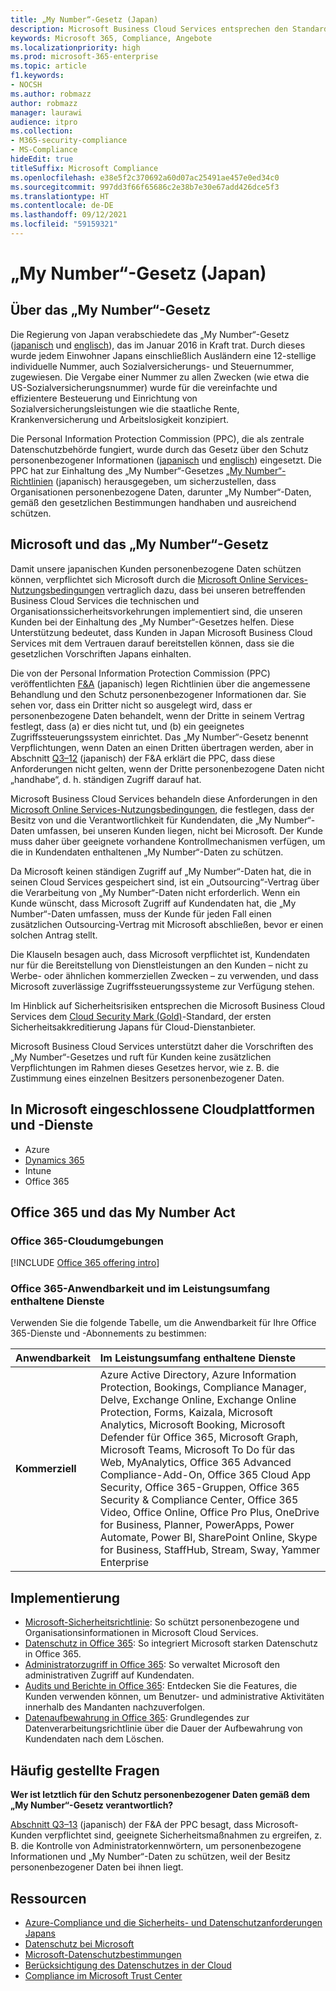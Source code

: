 ```yaml
---
title: „My Number“-Gesetz (Japan)
description: Microsoft Business Cloud Services entsprechen den Standards des „My Number“-Gesetzes zum Schutz der „My Number“-Daten.
keywords: Microsoft 365, Compliance, Angebote
ms.localizationpriority: high
ms.prod: microsoft-365-enterprise
ms.topic: article
f1.keywords:
- NOCSH
ms.author: robmazz
author: robmazz
manager: laurawi
audience: itpro
ms.collection:
- M365-security-compliance
- MS-Compliance
hideEdit: true
titleSuffix: Microsoft Compliance
ms.openlocfilehash: e38e5f2c370692a60d07ac25491ae457e0ed34c0
ms.sourcegitcommit: 997dd3f66f65686c2e38b7e30e67add426dce5f3
ms.translationtype: HT
ms.contentlocale: de-DE
ms.lasthandoff: 09/12/2021
ms.locfileid: "59159321"
---
```

# <a name="my-number-act-japan"></a>„My Number“-Gesetz (Japan)

## <a name="about-the-my-number-act"></a>Über das „My Number“-Gesetz

Die Regierung von Japan verabschiedete das „My Number“-Gesetz ([japanisch](https://elaws.e-gov.go.jp/search/elawsSearch/elaws_search/lsg0500/viewContents?lawId=425AC0000000027_20180627_430AC0000000066) und [englisch](https://www.ppc.go.jp/files/pdf/en3.pdf)), das im Januar 2016 in Kraft trat. Durch dieses wurde jedem Einwohner Japans einschließlich Ausländern eine 12-stellige individuelle Nummer, auch Sozialversicherungs- und Steuernummer, zugewiesen. Die Vergabe einer Nummer zu allen Zwecken (wie etwa die US-Sozialversicherungsnummer) wurde für die vereinfachte und effizientere Besteuerung und Einrichtung von Sozialversicherungsleistungen wie die staatliche Rente, Krankenversicherung und Arbeitslosigkeit konzipiert.

Die Personal Information Protection Commission (PPC), die als zentrale Datenschutzbehörde fungiert, wurde durch das Gesetz über den Schutz personenbezogener Informationen ([japanisch](https://www.ppc.go.jp/personal/preparation/) und [englisch](https://www.ppc.go.jp/en/legal/)) eingesetzt. Die PPC hat zur Einhaltung des „My Number“-Gesetzes [„My Number“-Richtlinien](https://www.ppc.go.jp/legal/policy/faq/) (japanisch) herausgegeben, um sicherzustellen, dass Organisationen personenbezogene Daten, darunter „My Number“-Daten, gemäß den gesetzlichen Bestimmungen handhaben und ausreichend schützen.

## <a name="microsoft-and-the-my-number-act"></a>Microsoft und das „My Number“-Gesetz

Damit unsere japanischen Kunden personenbezogene Daten schützen können, verpflichtet sich Microsoft durch die [Microsoft Online Services-Nutzungsbedingungen](https://www.microsoftvolumelicensing.com/DocumentSearch.aspx?Mode=3&DocumentTypeId=31) vertraglich dazu, dass bei unseren betreffenden Business Cloud Services die technischen und Organisationssicherheitsvorkehrungen implementiert sind, die unseren Kunden bei der Einhaltung des „My Number“-Gesetzes helfen. Diese Unterstützung bedeutet, dass Kunden in Japan Microsoft Business Cloud Services mit dem Vertrauen darauf bereitstellen können, dass sie die gesetzlichen Vorschriften Japans einhalten.

Die von der Personal Information Protection Commission (PPC) veröffentlichten [F\&A](https://www.ppc.go.jp/legal/policy/faq/) (japanisch) legen Richtlinien über die angemessene Behandlung und den Schutz personenbezogener Informationen dar. Sie sehen vor, dass ein Dritter nicht so ausgelegt wird, dass er personenbezogene Daten behandelt, wenn der Dritte in seinem Vertrag festlegt, dass (a) er dies nicht tut, und (b) ein geeignetes Zugriffssteuerungssystem einrichtet. Das „My Number“-Gesetz benennt Verpflichtungen, wenn Daten an einen Dritten übertragen werden, aber in Abschnitt [Q3–12](https://www.ppc.go.jp/legal/policy/faq/) (japanisch) der F\&A erklärt die PPC, dass diese Anforderungen nicht gelten, wenn der Dritte personenbezogene Daten nicht „handhabe“, d. h. ständigen Zugriff darauf hat.

Microsoft Business Cloud Services behandeln diese Anforderungen in den [Microsoft Online Services-Nutzungsbedingungen](https://www.microsoftvolumelicensing.com/DocumentSearch.aspx?Mode=3&DocumentTypeId=31), die festlegen, dass der Besitz von und die Verantwortlichkeit für Kundendaten, die „My Number“-Daten umfassen, bei unseren Kunden liegen, nicht bei Microsoft. Der Kunde muss daher über geeignete vorhandene Kontrollmechanismen verfügen, um die in Kundendaten enthaltenen „My Number“-Daten zu schützen.

Da Microsoft keinen ständigen Zugriff auf „My Number“-Daten hat, die in seinen Cloud Services gespeichert sind, ist ein „Outsourcing“-Vertrag über die Verarbeitung von „My Number“-Daten nicht erforderlich. Wenn ein Kunde wünscht, dass Microsoft Zugriff auf Kundendaten hat, die „My Number“-Daten umfassen, muss der Kunde für jeden Fall einen zusätzlichen Outsourcing-Vertrag mit Microsoft abschließen, bevor er einen solchen Antrag stellt.

Die Klauseln besagen auch, dass Microsoft verpflichtet ist, Kundendaten nur für die Bereitstellung von Dienstleistungen an den Kunden – nicht zu Werbe- oder ähnlichen kommerziellen Zwecken – zu verwenden, und dass Microsoft zuverlässige Zugriffssteuerungssysteme zur Verfügung stehen.

Im Hinblick auf Sicherheitsrisiken entsprechen die Microsoft Business Cloud Services dem [Cloud Security Mark (Gold)](offering-cs-mark-gold-japan.md)-Standard, der ersten Sicherheitsakkreditierung Japans für Cloud-Dienstanbieter.

Microsoft Business Cloud Services unterstützt daher die Vorschriften des „My Number“-Gesetzes und ruft für Kunden keine zusätzlichen Verpflichtungen im Rahmen dieses Gesetzes hervor, wie z. B. die Zustimmung eines einzelnen Besitzers personenbezogener Daten.

## <a name="microsoft-in-scope-cloud-platforms--services"></a>In Microsoft eingeschlossene Cloudplattformen und -Dienste

- Azure
- [Dynamics 365](https://aka.ms/d365-compliance-list)
- Intune
- Office 365

## <a name="office-365-and-the-my-number-act"></a>Office 365 und das My Number Act

### <a name="office-365-cloud-environments"></a>Office 365-Cloudumgebungen

[!INCLUDE [Office 365 offering intro](../includes/o365-offering-introduction.md)]

### <a name="office-365-applicability-and-in-scope-services"></a>Office 365-Anwendbarkeit und im Leistungsumfang enthaltene Dienste

Verwenden Sie die folgende Tabelle, um die Anwendbarkeit für Ihre Office 365-Dienste und -Abonnements zu bestimmen:

| **Anwendbarkeit** | **Im Leistungsumfang enthaltene Dienste** |
|:------------------|:----------------------|
| **Kommerziell** | Azure Active Directory, Azure Information Protection, Bookings, Compliance Manager, Delve, Exchange Online, Exchange Online Protection, Forms, Kaizala, Microsoft Analytics, Microsoft Booking, Microsoft Defender für Office 365, Microsoft Graph, Microsoft Teams, Microsoft To Do für das Web, MyAnalytics, Office 365 Advanced Compliance-Add-On, Office 365 Cloud App Security, Office 365-Gruppen, Office 365 Security & Compliance Center, Office 365 Video, Office Online, Office Pro Plus, OneDrive for Business, Planner, PowerApps, Power Automate, Power BI, SharePoint Online, Skype for Business, StaffHub, Stream, Sway, Yammer Enterprise |

## <a name="how-to-implement"></a>Implementierung

- [Microsoft-Sicherheitsrichtlinie](https://servicetrust.microsoft.com/ViewPage/TrustDocuments?command=Download&downloadType=Document&downloadId=231213ea-9954-41fd-a757-ae62f3721dc7&docTab=6d000410-c9e9-11e7-9a91-892aae8839ad_FAQ_and_White_Papers): So schützt personenbezogene und Organisationsinformationen in Microsoft Cloud Services.
- [Datenschutz in Office 365](https://servicetrust.microsoft.com/ViewPage/TrustDocuments?command=Download&downloadType=Document&downloadId=a1b48a5b-bcb1-4c19-9277-952c0df87113&docTab=6d000410-c9e9-11e7-9a91-892aae8839ad_FAQ_and_White_Papers): So integriert Microsoft starken Datenschutz in Office 365.
- [Administratorzugriff in Office 365](/office365/SecurityCompliance/office-365-administrative-access-controls-overview): So verwaltet Microsoft den administrativen Zugriff auf Kundendaten.
- [Audits und Berichte in Office 365](/office365/SecurityCompliance/office-365-auditing-and-reporting-overview): Entdecken Sie die Features, die Kunden verwenden können, um Benutzer- und administrative Aktivitäten innerhalb des Mandanten nachzuverfolgen.
- [Datenaufbewahrung in Office 365](/office365/SecurityCompliance/office-365-data-retention-deletion-and-destruction-overview): Grundlegendes zur Datenverarbeitungsrichtlinie über die Dauer der Aufbewahrung von Kundendaten nach dem Löschen.

## <a name="frequently-asked-questions"></a>Häufig gestellte Fragen

**Wer ist letztlich für den Schutz personenbezogener Daten gemäß dem „My Number“-Gesetz verantwortlich?**

[Abschnitt Q3–13](https://www.ppc.go.jp/legal/policy/faq/) (japanisch) der F\&A der PPC besagt, dass Microsoft-Kunden verpflichtet sind, geeignete Sicherheitsmaßnahmen zu ergreifen, z. B. die Kontrolle von Administratorkennwörtern, um personenbezogene Informationen und „My Number“-Daten zu schützen, weil der Besitz personenbezogener Daten bei ihnen liegt.

## <a name="resources"></a>Ressourcen

- [Azure-Compliance und die Sicherheits- und Datenschutzanforderungen Japans](https://gallery.technet.microsoft.com/Azure-Compliance-and-the-53409748)
- [Datenschutz bei Microsoft](https://privacy.microsoft.com/en-US/)
- [Microsoft-Datenschutzbestimmungen](https://privacy.microsoft.com/privacystatement)
- [Berücksichtigung des Datenschutzes in der Cloud](https://download.microsoft.com/download/0/9/D/09DE47F6-F9E5-4C14-B9E8-E8119A130ACC/Privacy_considerations_in_the_cloud.pdf)
- [Compliance im Microsoft Trust Center](https://www.microsoft.com/trust-center/compliance/compliance-overview)
